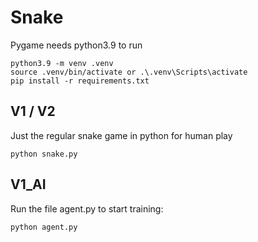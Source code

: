 # Snake

Pygame needs python3.9 to run

    python3.9 -m venv .venv
    source .venv/bin/activate or .\.venv\Scripts\activate
    pip install -r requirements.txt

## V1 / V2

Just the regular snake game in python for human play
    
    python snake.py

## V1_AI

Run the file agent.py to start training:

    python agent.py
